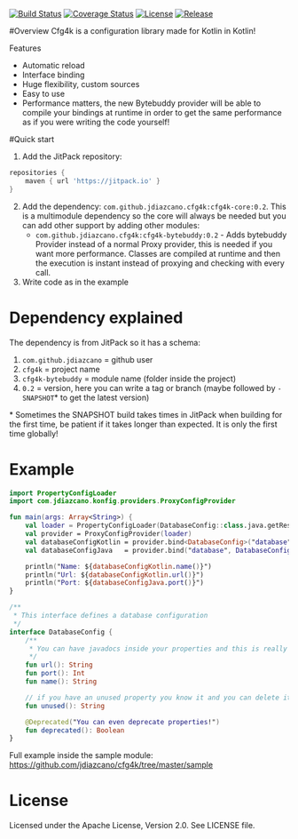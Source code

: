 [![Build Status](https://travis-ci.org/jdiazcano/cfg4k.svg?branch=master)](https://travis-ci.org/jdiazcano/cfg4k) [![Coverage Status](https://coveralls.io/repos/github/jdiazcano/cfg4k/badge.svg?branch=master)](https://coveralls.io/github/jdiazcano/cfg4k?branch=master) [![License](https://img.shields.io/badge/License-Apache%202.0-blue.svg)](https://opensource.org/licenses/Apache-2.0) [![Release](https://jitpack.io/v/jdiazcano/cfg4k.svg)](https://jitpack.io/#jdiazcano/cfg4k)

#Overview 
Cfg4k is a configuration library made for Kotlin in Kotlin!

Features
* Automatic reload
* Interface binding
* Huge flexibility, custom sources
* Easy to use
* Performance matters, the new Bytebuddy provider will be able to compile your bindings at runtime in order to get the same performance as if you were writing the code yourself!

#Quick start
1. Add the JitPack repository: 
```groovy
repositories {
    maven { url 'https://jitpack.io' }
}
```
2. Add the dependency: `com.github.jdiazcano.cfg4k:cfg4k-core:0.2`. 
This is a multimodule dependency so the core will always be needed but you can add other support by adding other modules:
    - `com.github.jdiazcano.cfg4k:cfg4k-bytebuddy:0.2` - Adds bytebuddy Provider instead of a normal Proxy provider, this is needed if you want more performance. Classes are compiled at runtime and then the execution is instant instead of proxying and checking with every call.
3. Write code as in the example

# Dependency explained
The dependency is from JitPack so it has a schema:

1. `com.github.jdiazcano` = github user
2. `cfg4k` = project name
3. `cfg4k-bytebuddy` = module name (folder inside the project)
4. `0.2` = version, here you can write a tag or branch (maybe followed by `-SNAPSHOT`* to get the latest version)

\* Sometimes the SNAPSHOT build takes times in JitPack when building for the first time, be patient if it takes longer than expected. It is only the first time globally!

# Example

```kotlin
import PropertyConfigLoader
import com.jdiazcano.konfig.providers.ProxyConfigProvider

fun main(args: Array<String>) {
    val loader = PropertyConfigLoader(DatabaseConfig::class.java.getResource("/global.properties")) // Create loader
    val provider = ProxyConfigProvider(loader)                                                      // Create provider
    val databaseConfigKotlin = provider.bind<DatabaseConfig>("database")                            // bind and use
    val databaseConfigJava   = provider.bind("database", DatabaseConfig::class.java)                // bind and use

    println("Name: ${databaseConfigKotlin.name()}")
    println("Url: ${databaseConfigKotlin.url()}")
    println("Port: ${databaseConfigJava.port()}")
}

/**
 * This interface defines a database configuration
 */
interface DatabaseConfig {
    /**
     * You can have javadocs inside your properties and this is really cool
     */
    fun url(): String
    fun port(): Int
    fun name(): String

    // if you have an unused property you know it and you can delete it
    fun unused(): String

    @Deprecated("You can even deprecate properties!")
    fun deprecated(): Boolean
}
```

Full example inside the sample module: https://github.com/jdiazcano/cfg4k/tree/master/sample

# License
Licensed under the Apache License, Version 2.0. See LICENSE file.
